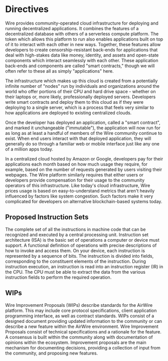 # Directives

Wire provides community-operated cloud infrastructure for deploying and running decentralized applications.  It combines the features of a decentralized database with others of a serverless compute platform. The token which allows this platform to run also enables applications built on top of it to interact with each other in new ways.  Together, these features allow developers to create censorship-resistant back-ends for applications that deal with high-stakes data like money, identity, and assets and open-state components which interact seamlessly with each other.
These application back-ends and components are called "smart contracts," though we will often refer to these all as simply "applications" here.

The infrastructure which makes up this cloud is created from a potentially infinite number of "nodes" run by individuals and organizations around the world who offer portions of their CPU and hard drive space - whether on their laptops or, more likely, professionally deployed servers. Developers write smart contracts and deploy them to this cloud as if they were deploying to a single server, which is a process that feels very similar to how applications are deployed to existing centralized clouds. 

Once the developer has deployed an application, called a "smart contract", and marked it unchangeable ("immutable"), the application will now run for as long as at least a handful of members of the Wire community continue to exist.  When end users interact with that deployed application, they will generally do so through a familiar web or mobile interface just like any one of a million apps today.

In a centralized cloud hosted by Amazon or Google, developers pay for their applications each month based on how much usage they require, for example, based on the number of requests generated by users visiting their webpages.  The Wire platform similarly requires that either users or developers provide compensation for their usage to the community operators of this infrastructure. Like today's cloud infrastructure, Wire prices usage is based on easy-to-understand metrics that aren't heavily influenced by factors like system congestion. Such factors make it very complicated for developers on alternative blockchain-based systems today.

## Proposed Instruction Sets

The complete set of all the instructions in machine code that can be recognized and executed by a central processing unit. Instruction set architecture (ISA) is the basic set of operations a computer or device must support. A functional definition of operations with precise descriptions of how to invoke and access them. On your device, each instruction is represented by a sequence of bits. The instruction is divided into fields, corresponding to the constituent elements of the instruction. During instruction execution, an instruction is read into an instruction
register (IR) in the CPU. The CPU must be able to extract the data from the various
instruction fields to perform the required operation.

## WIPs

Wire Improvement Proposals (WIPs) describe standards for the AirWire platform. This may include core protocol specifications, client application programming interface, as well as contract standards. WIPs consist of a designed document providing updated information to the community or can describe a new feature within the AirWire environment. Wire Improvement Proposals consist of technical specifications and a rationale for the feature. A consensus is built within the community along with documentation of opinions within the ecosystem. Improvement proposals are the main mechanism for documenting decisions, providing a collection of input from the community, and proposing new features.